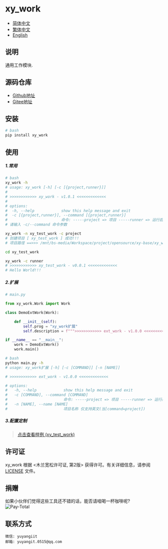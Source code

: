 <!--
 * @Author: yuyangit yuyangit.0515@qq.com
 * @Date: 2024-10-18 13:02:23
 * @LastEditors: yuyangit yuyangit.0515@qq.com
 * @LastEditTime: 2024-10-22 20:07:07
 * @FilePath: /xy_work/README.md
 * @Description: 这是默认设置,请设置`customMade`, 打开koroFileHeader查看配置 进行设置: https://github.com/OBKoro1/koro1FileHeader/wiki/%E9%85%8D%E7%BD%AE
-->
# xy_work

- [简体中文](readme/README_zh_CN.md)
- [繁体中文](readme/README_zh_TW.md)
- [English](readme/README_en.md)

## 说明
通用工作模块.

## 源码仓库

- <a href="https://github.com/xy-base/xy_work.git" target="_blank">Github地址</a>  
- <a href="https://gitee.com/xy-base/xy_work.git" target="_blank">Gitee地址</a>

## 安装

```bash
# bash
pip install xy_work
```

## 使用

##### 1.常用
```bash
# bash
xy_work -h
# usage: xy_work [-h] [-c [{project,runner}]]
#
# >>>>>>>>>>>> xy_work - v1.0.1 <<<<<<<<<<<<<
#
# options:
#  -h, --help            show this help message and exit
#  -c [{project,runner}], --command [{project,runner}]
#                        命令: -----project => 项目 -----runner => 运行启动器
# 请输入 -c/--command 命令参数

xy_work -n xy_test_work -c project
# 创建项目 [ xy_test_work ] 成功!!!
# 项目路径 ==>>> /mnt/bs-media/Workspace/project/opensource/xy-base/xy_work/test/xy_test_work

cd xy_test_work

xy_work -c runner
# >>>>>>>>>>>> xy_test_work - v0.0.1 <<<<<<<<<<<<<
# Hello World!!!

```

##### 2.扩展

```python
# main.py

from xy_work.Work import Work

class DemoExtWork(Work):

    def __init__(self):
        self.prog = "xy_work扩展"
        self.description = f""">>>>>>>>>>>> ext_work - v1.0.0 <<<<<<<<<<<<<"""

if __name__ == "__main__":
    work = DemoExtWork()
    work.main()

```

```bash
# bash
python main.py -h
# usage: xy_work扩展 [-h] [-c [COMMAND]] [-n [NAME]]

# >>>>>>>>>>>> ext_work - v1.0.0 <<<<<<<<<<<<<

# options:
#   -h, --help            show this help message and exit
#   -c [COMMAND], --command [COMMAND]
#                         命令: -----project => 项目 -----runner => 运行启动器
#   -n [NAME], --name [NAME]
#                         项目名称 仅支持英文(当[command=project])
```

##### 3.配置定制

> [点击查看样例 (xy_test_work)](./samples/xy_test_work)

## 许可证
xy_work 根据 <木兰宽松许可证, 第2版> 获得许可。有关详细信息，请参阅 [LICENSE](LICENSE) 文件。

## 捐赠

如果小伙伴们觉得这些工具还不错的话，能否请咱喝一杯咖啡呢?  
![Pay-Total](./readme/Pay-Total.png)


## 联系方式

```
微信: yuyangiit
邮箱: yuyangit.0515@qq.com
```